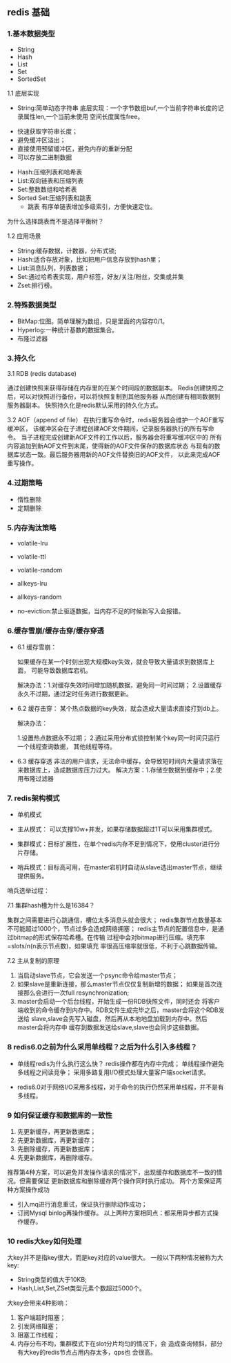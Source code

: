 
## redis 基础

### 1.基本数据类型
- String
- Hash
- List
- Set 
- SortedSet

1.1 底层实现

- String:简单动态字符串
 底层实现：一个字节数组buf,一个当前字符串长度的记录属性len,一个当前未使用
空间长度属性free。
 * 快速获取字符串长度；
 * 避免缓冲区溢出；
 * 直接使用预留缓冲区，避免内存的重新分配
 * 可以存放二进制数据
- Hash:压缩列表和哈希表
- List:双向链表和压缩列表
- Set:整数数组和哈希表
- Sorted Set:压缩列表和跳表
  * 跳表 有序单链表增加多级索引，方便快速定位。

为什么选择跳表而不是选择平衡树？



1.2 应用场景

- String:缓存数据，计数器，分布式锁;
- Hash:适合存放对象，比如把用户信息存放到hash里；
- List:消息队列，列表数据；
- Set:通过哈希表实现，用户标签，好友/关注/粉丝，交集或并集
- Zset:排行榜。

### 2.特殊数据类型
- BitMap:位图。简单理解为数组，只是里面的内容存0/1。
- Hyperlog:一种统计基数的数据集合。
- 布隆过滤器

### 3.持久化
3.1 RDB (redis database)
    
通过创建快照来获得存储在内存里的在某个时间段的数据副本。
Redis创建快照之后，可以对快照进行备份，可以将快照复制到其他服务器
从而创建有相同数据到服务器副本。
    快照持久化是redis默认采用的持久化方式。

3.2 AOF（append of file）
    在执行重写命令时，redis服务器会维护一个AOF重写缓冲区，
该缓冲区会在子进程创建AOF文件期间，记录服务器执行的所有写命令。
当子进程完成创建新AOF文件的工作以后，服务器会将重写缓冲区中的
所有内容追加到新AOF文件到末尾，使得新的AOF文件保存的数据库状态
与现有的数据库状态一致。最后服务器用新的AOF文件替换旧的AOF文件，
以此来完成AOF重写操作。

### 4.过期策略
- 惰性删除
- 定期删除

### 5.内存淘汰策略
- volatile-lru
- volatile-ttl
- volatile-random

- allkeys-lru
- allkeys-random
- no-eviction:禁止驱逐数据，当内存不足的时候新写入会报错。

### 6.缓存雪崩/缓存击穿/缓存穿透

- 6.1 缓存雪崩：

    如果缓存在某一个时刻出现大规模key失效，就会导致大量请求到数据库上面，
可能导致数据库宕机。
    
    解决办法：1.对缓存失效时间增加随机数据，避免同一时间过期；
2.设置缓存永久不过期，通过定时任务进行数据更新。


- 6.2 缓存击穿：
    某个热点数据的key失效，就会造成大量请求直接打到db上。

    解决办法：

    1.设置热点数据永不过期；
    2.通过采用分布式锁控制某个key同一时间只运行一个线程查询数据，
其他线程等待。


- 6.3 缓存穿透
    非法的用户请求，无法命中缓存，会导致短时间内大量请求落在来数据库上，造成数据库压力过大。
    解决方案：1.存储空数据到缓存中；2.使用布隆过滤器


### 7. redis架构模式
- 单机模式
- 主从模式：
  可以支撑10w+并发，如果存储数据超过1T可以采用集群模式。

- 集群模式：目标扩展性，在单个redis内存不足到情况下，使用cluster进行分片存储。

- 哨兵模式：目标高可用，在master宕机时自动从slave选出master节点，继续提供服务。


哨兵选举过程：
    



7.1 集群hash槽为什么是16384？

   集群之间需要进行心跳通信，槽位太多消息头就会很大；
redis集群节点数量基本不可能超过1000个，节点过多会造成网络拥塞；
redis主节点的配置信息中，是通过bitmap的形式保存哈希槽。在传输
过程中会对bitmap进行压缩。填充率=slots/n(n表示节点数)，如果填充
率很高压缩率就很低，不利于心跳数据传输。

7.2 主从复制的原理
1. 当启动slave节点，它会发送一个psync命令给master节点；
2. 如果slave是重新连接，那么master节点仅仅复制新增的数据；
如果是首次连接那么会进行一次full resynchronization;
3. master会启动一个后台线程，开始生成一份RDB快照文件，同时还会
将客户端收到的命令缓存到内存中。RDB文件生成完毕之后，master会将这个RDB发送给
slave,slave会先写入磁盘，然后再从本地地盘加载到内存中。然后master会将内存中
缓存到数据发送给slave,slave也会同步这些数据。


### 8 redis6.0之前为什么采用单线程？之后为什么引入多线程？
- 单线程redis为什么执行这么快？
redis操作都在内存中完成；
单线程操作避免多线程之间读竞争；
采用多路复用I/O模式处理大量客户端socket请求。

- redis6.0对于网络I/O采用多线程，对于命令的执行仍然采用单线程，并不是有多线程。

### 9 如何保证缓存和数据库的一致性
1. 先更新缓存，再更新数据库；
2. 先更新数据库，再更新缓存；
3. 先删除缓存，再更新数据库；
4. 先更新数据库，再删除缓存。

推荐第4种方案，可以避免并发操作请求的情况下，出现缓存和数据库不一致的情况。但需要保证
更新数据库和删除缓存两个操作同时执行成功。
两个方案保证两种方案操作成功
- 引入mq进行消息重试，保证执行删除动作成功；
- 订阅Mysql binlog再操作缓存。
以上两种方案相同点：都采用异步都方式操作缓存。


### 10 redis大key如何处理
大key并不是指key很大，而是key对应的value很大。
一般以下两种情况被称为大key:
- String类型的值大于10KB;
- Hash,List,Set,ZSet类型元素个数超过5000个。


大key会带来4种影响：
1. 客户端超时阻塞；
2. 引发网络阻塞；
3. 阻塞工作线程；
4. 内存分布不均，集群模式下在slot分片均匀的情况下，会
造成查询倾斜，部分有大key的redis节点占用内存太多，qps也
会很高。








